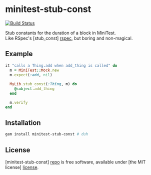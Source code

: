 # minitest-stub-const

[![Build Status](https://travis-ci.org/adammck/minitest-stub-const.svg)](https://travis-ci.org/adammck/minitest-stub-const)

Stub constants for the duration of a block in MiniTest.  
Like RSpec's [stub_const] [rspec], but boring and non-magical.


## Example

```ruby
it "calls a Thing.add when add_thing is called" do
  m = MiniTest::Mock.new
  m.expect(:add, nil)
  
  MyLib.stub_const(:Thing, m) do
    @subject.add_thing
  end

  m.verify
end
```


## Installation

```sh
gem install minitest-stub-const # duh
```


## License

[minitest-stub-const] [repo] is free software, available under [the MIT license]
[license].




[repo]: https://raw.github.com/adammck/minitest-stub-const
[license]: https://raw.github.com/adammck/minitest-stub-const/master/LICENSE
[rspec]: https://www.relishapp.com/rspec/rspec-mocks/v/2-12/docs/mutating-constants
